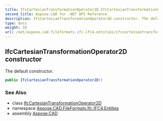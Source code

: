 ```yaml
---
title: IfcCartesianTransformationOperator2D.IfcCartesianTransformationOperator2D
second_title: Aspose.CAD for .NET API Reference
description: IfcCartesianTransformationOperator2D constructor. The default constructor
type: docs
weight: 10
url: /net/aspose.cad.fileformats.ifc.ifc4.entities/ifccartesiantransformationoperator2d/ifccartesiantransformationoperator2d/
---
```

## IfcCartesianTransformationOperator2D constructor

The default constructor.

```csharp
public IfcCartesianTransformationOperator2D()
```

### See Also

* class [IfcCartesianTransformationOperator2D](../)
* namespace [Aspose.CAD.FileFormats.Ifc.IFC4.Entities](../../ifccartesiantransformationoperator2d/)
* assembly [Aspose.CAD](../../../)


